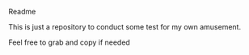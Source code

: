 Readme

This is just a repository to conduct some test for my own amusement.

Feel free to grab and copy if needed
